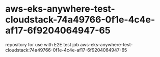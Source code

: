 # aws-eks-anywhere-test-cloudstack-74a49766-0f1e-4c4e-af17-6f9204064947-65
repository for use with E2E test job aws-eks-anywhere-test-cloudstack:74a49766-0f1e-4c4e-af17-6f9204064947-65
